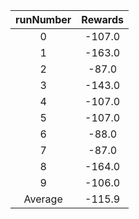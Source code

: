| runNumber | Rewards |
|:-:|:-:|
|0|-107.0|
|1|-163.0|
|2|-87.0|
|3|-143.0|
|4|-107.0|
|5|-107.0|
|6|-88.0|
|7|-87.0|
|8|-164.0|
|9|-106.0|
| Average |-115.9|